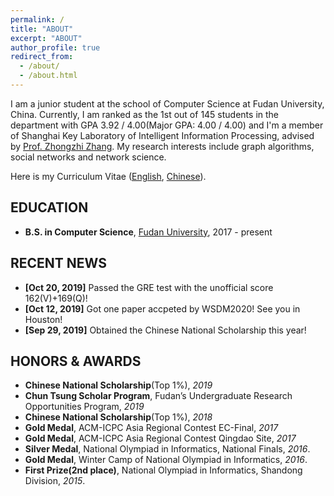 ```yaml
---
permalink: /
title: "ABOUT"
excerpt: "ABOUT"
author_profile: true
redirect_from: 
  - /about/
  - /about.html
---
```


I am  a junior student at the school of Computer Science at Fudan University, China. Currently, I am ranked as the 1st out of 145 students in the department with GPA 3.92 / 4.00(Major GPA: 4.00 / 4.00) and  I'm a member of Shanghai Key Laboratory of Intelligent Information Processing, advised by [Prof. Zhongzhi Zhang](http://homepage.fudan.edu.cn/zhangzz/). My research interests include graph algorithms, social networks and network science.

Here is my Curriculum Vitae ([English](../files/CV(English).pdf), [Chinese](../files/CV(Chinese))).


## EDUCATION

- **B.S. in Computer Science**, [Fudan University](http://www.cs.fudan.edu.cn/), 2017 - present

## RECENT NEWS

- **[Oct 20, 2019]** Passed the GRE test with the unofficial score 162(V)+169(Q)!
- **[Oct 12, 2019]** Got one paper accpeted by WSDM2020! See you in Houston!
- **[Sep 29, 2019]** Obtained the Chinese National Scholarship this year!

## HONORS & AWARDS

- **Chinese National Scholarship**(Top 1%), *2019*
- **Chun Tsung Scholar Program**, Fudan’s Undergraduate Research Opportunities Program, *2019*
- **Chinese National Scholarship**(Top 1%), *2018*
- **Gold Medal**, ACM-ICPC Asia Regional Contest EC-Final, *2017*
- **Gold Medal**, ACM-ICPC Asia Regional Contest Qingdao Site, *2017*
- **Silver Medal**, National Olympiad in Informatics, National Finals, *2016*.
- **Gold Medal**, Winter Camp of National Olympiad in Informatics, *2016*.
- **First Prize(2nd place)**, National Olympiad in Informatics, Shandong Division, *2015*.
